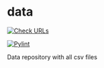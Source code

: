# data

[![Check URLs](https://github.com/incyi/data/actions/workflows/url-checker.yml/badge.svg)](https://github.com/incyi/data/actions/workflows/url-checker.yml)

[![Pylint](https://github.com/incyi/data/actions/workflows/pylint.yml/badge.svg)](https://github.com/incyi/data/actions/workflows/pylint.yml)


Data repository with all csv files
